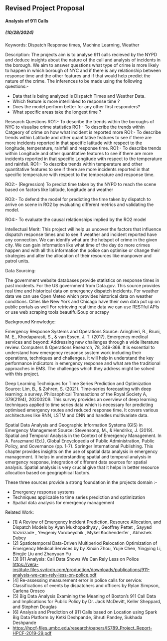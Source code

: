 ## Revised Project Proposal
#### Analysis of 911 Calls
##### (10/28/2024)

Keywords: Dispatch Response times, Machine Learning, Weather

Description: The projects aim is to analyse 911 calls recieved by the NYPD and deduce insights about the nature of the call and analysis of incidents in the borough. We aim to answer questions what type of crime 
is more likely to happen in which borough of NYC and if there is any relationship between response time and the other features and if that would help predict the nature of the crime.
The inferences to be made using the following questions:-
* Data that is being analyzed is Dispatch Times and Weather Data.
* Which feature is more interlinked to response time ?
* Does the model perform better for any other first responders?
* What specific areas take the longest time ?

Research Questions
RO1:- To describe the trends within the boroughs of NYC to visualise crime statistics
RO1:- To describe the trends within Catgeory of crime on how what incident is reported more
RO1:- To describe trends within Latitude and other quantitative features to see if there are more incidents reported in that specific latitude with respect to the longitude, temperature, rainfall and response time.
RO1:- To describe trends within Longitude and other quantitative features to see if there are more incidents reported in that specific Longitude with respect to the temperature and rainfall.
RO1:- To describe trends within temperature and other quantitative features to see if there are more incidents reported in that specific temperature with respect to the temperature and response time.

RO2:- (Regression) To predict time taken by the NYPD to reach the scene based on factors like latitude, longitude and weather

RO3:- To defend the model for predicting the time taken by dispatch to arrive on scene in RO2 by evaluating different metrics and validating the model.

RO4:- To evaluate the causal relationships implied by the RO2 model

Intellectual Merit:
This project will help us uncover the factors that influence dispatch response times and to see if weather and incident reported have any connection. We can identfy what are the hotspot of crime in the given city. 
We can gain information like what time of the day do more crimes happen and with all this information the police can optimise or change their strategies and alter the allocation of their resources like manpower and 
patrol units.

Data Sourcing: 

The government website databases provide statistics on response times in past incidents. For the US government from Data.gov. This source provides real time and historical data on emergency dispatch incidents.
For weather data we can use Open Meteo which provides historical data on weather conditions. 
Cities like New York and Chicago have their own data put up on public portals as well
For retrieving real time data we can use RESTful APIs or use web scraping tools beautifulSoup or scrapy

 
Background Knowledge:

Emergency Response Systems and Operations
Source: Aringhieri, R., Bruni, M. E., Khodaparasti, S., & van Essen, J. T. (2017). Emergency medical services and beyond: Addressing new challenges through a wide literature review. 
Computers & Operations Research, 78, 349-368.
It is essential to understand how emergency response system work including their operations, techniques and challenges. it will help in understand the key performance indicators in emergency response and what are the traditional approaches in EMS. The challenges which they address might be solved with this project. 

Deep Learning Techniques for Time Series Prediction and Optimization
Source: Lim, B., & Zohren, S. (2021). Time-series forecasting with deep learning: a survey. Philosophical Transactions of the Royal Society A, 379(2194), 20200209.
This survey provides an overview of deep learning techniques applied to time series data which is necessary for predicting optimised emergency routes and reduced response time. It covers various architectures like RNN, LSTM and CNN and handles multivariate data.

Spatial Data Analysis and Geographic Information Systems (GIS) in Emergency Management
Source: Stevensonp, M., & Hendrikx, J. (2019). Spatial and Temporal Analysis in the Context of Emergency Management. In A. Farazmand (Ed.), Global Encyclopedia of Public Administration, Public Policy, and Governance (pp. 1-7). Springer International Publishing.
This chapter provides insights on the use of spatial data analysis in emergency management. It helps in understanding spatial and temporal analysis in emergency response, integration of different data sources for spatial analysis. Spatial analysis is very crucial give that it helps in better resource allocation based on geographical factors.

These three sources provide a strong foundation in the projects domain :-
* Emergency response systems
* Techniques applicable to time series prediction and optimization
* Spatial data analysis for emergency management



Related Work: 
 * [1] A Review of Emergency Incident Prediction, Resource Allocation, and Dispatch Models by Ayan Mukhopadhyay , Geoffrey Pettet , Sayyed Vazirizade ,
 Yevgeniy Vorobeychik , Mykel Kochenderfer , Abhishek Dubey
 * [2] Spatiotemporal Data-Driven Multiperiod Relocation Optimization of Emergency Medical Services by by Xinxin Zhou, Yujie Chen, Yingying Li, Bingjie Liu and Zhaoyuan Yu
 *  [3] 911 Analysis: Call Data Shows We Can Rely Less on Police 
https://vera-institute.files.svdcdn.com/production/downloads/publications/911-analysis-we-can-rely-less-on-police.pdf
* [4] Re-assessing measurement error in police calls for service: Classifications of events by dispatchers and officers by Rylan Simpson, Carlena Orosco
* [5] Big Data Analysis Examining	the	Meaning	of	Boston’s 911 Call Data and Implications for	Public	Policy by Dr. Jack McDevitt, Keller Sheppard, and Stephen Douglas
* [6] Analysis and Prediction of 911 Calls based on Location using Spark Big Data Platform by Ketki Deshpande, Shruti Pandey, Sukhada Deshpande
* https://hpcf-files.umbc.edu/research/papers/IS789_Project_Report-HPCF-2019-29.pdf

